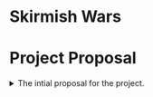# Skirmish Wars

# Project Proposal
<details>
<summary>The intial proposal for the project.</summary>
 
Genre: 2D Tile-based Stategy

Skirmish Wars is an experimental gameplay concept that seeks to challenge some
fundamental formula components in tile based combat games such as Advance Wars
and, more recently, WarGroove.

<img src="http://michibiku.com/wp-content/uploads/2016/05/superfamicomwars-800x445.jpg" width="30%">
<img src="https://cdn.gamer-network.net/2019/articles/2019-01-30-13-04/-1548853494549.jpg" width="30%">

## Experimentation
One of the noticeable shortcomings of the archetype is the exponential increase in play time as you get
into the late game with many units. This concept will attempt to solve this issue in a similar way that
Speed Chess seeks to solve the slow lategame of chess. This project will experiment with the formula in
the following ways (included are my hypotheses for how this will effect gameplay):
 - Fixed time limit for turns
   - Prevents late game fatigue when there are large unit counts
   - Makes it easier for lead trades due top harder time management for leading player
 - All players plan their turn concurrently and can see other player's plans
   - Strategies will be more reactive, rather than focused on long term setups
   - Will introduce more strategies based on psychology and game theory
 - All enemies move concurrently
   - Eliminates the turn order advantage
   - Prevents enemy range standoffs since there is not first strike advantage
   - Players will have to choose what to pay attention to during combat phase

The following diagram further demonstrates the key change in gameplay over time. The traditional formula
is shown on top with the proposed concurrent model below.

<img src="https://github.com/IAMColumbia/gp1finalgame-JSchoppe/blob/master/Documentation/Readme Images/turn-order.jpg" width="80%">

### Not Implemented
The archetype I am targeting has many complex systems. Due to the time constraints of this project some of
the key elements that persist in the archetype will not be implemented in the concept:
 - Creating units and expenditure of currency
 - Capturing factories and cities
 - Largely varied unit types
 - Ranged units
## Initial Concept Plan
This plan details the goals to be achieved over a four week cycle. The following UML diagrams show the
general program flow for the gameplay. Red regions show where un-implemented features would go tentatively.
<img src="https://github.com/IAMColumbia/gp1finalgame-JSchoppe/blob/master/Documentation/Readme Images/top-level-loop.jpg" width="100%">
<img src="https://github.com/IAMColumbia/gp1finalgame-JSchoppe/blob/master/Documentation/Readme Images/command-phase.jpg" width="100%">
<img src="https://github.com/IAMColumbia/gp1finalgame-JSchoppe/blob/master/Documentation/Readme Images/attack-phase.jpg" width="100%">
### Proof of Concept
The proof of concept will only feature the top-level gameplay cycle. It will implement:
 - General Framework
   - Tile Grid
   - Tile Pathing
   - Foot Soldier Enemy Type
 - Command Phase
   - Phase Timer (implement action interrupters)
   - Input Cursor (set unit paths)
   - AI Input Cursor (random unit behavior)
   - Spy ability (render AI cursor and movement choices)
 - Attack Phase
   - Concurrent Enemy Movement
   - Actor Skirmish (apply damage by comparing damage tables)
   - Movement Exhausted Skirmish (fight until defeat of one side)

### Vertical Slice
The vertical slice will feature more meaningful gameplay. It will implement:
 - General Framework
   - Terrain Types (sprite and movement cost differences)
     - Void (solid black, allows map to be non-rectangular)
     - Ocean (non-navigable)
     - Urban (battles yield less damage)
     - Plains (battles yield more damage)
   - Basic Designed Stage
   - Foot Solider Variation (different damage? movespeed?)
 - Command Phase
   - AI Input Improvements (uses damage table to look for favorable trades)
 - Attack Phase
   - Terrain Effects Skirmish Calculations
### Concept First Build
This stage will be used primarily to clean up the demo so that it can be
easily distributed to, and understood by, players of the genre. This will
allow data to be gathered to refute/confirm the concept hypotheses.
 - Formal Game Elements
   - Implement Pause Screen
   - Implement Victory/Defeat Screen (hides strategy content)
 - Player GUI
   - Unit Count
 - Button Indicators
   - Implement New Input System
 - Bug Fixes
## Initial Concept UML
The following UML model shows my initial thought process for tackling this concept.
### Cursor Implementation
This diagram shows how the player and competing AI will interface with the cursor.
The player cursor is directly controlled by the mouse, while the AI cursor is directly driven
by the agent using the action struct.

<img src="https://github.com/IAMColumbia/gp1finalgame-JSchoppe/blob/master/Documentation/Readme Images/uml-cursors.jpg">

### Phases Implementation
This diagram shows how the top level game loop is enforced in a generalized way using events.

<img src="https://github.com/IAMColumbia/gp1finalgame-JSchoppe/blob/master/Documentation/Readme Images/uml-phases.jpg">

### Commander Implementation
The commander implements the behavior for actually setting unit routes. Subclasses are used to drive the AI agent
and for the player to respond to toggling the spy mechanic and pausing.

<img src="https://github.com/IAMColumbia/gp1finalgame-JSchoppe/blob/master/Documentation/Readme Images/uml-commanders.jpg">

### Grid Implementation
The grid contains the data for tiles and the actors that can exist on those tiles. Grid actors can implement
special sprite behavior in response to how commanders interact with them.

<img src="https://github.com/IAMColumbia/gp1finalgame-JSchoppe/blob/master/Documentation/Readme Images/uml-grid.jpg">

### Damage Table Implementation
The damage table takes in designer specified pairs as a serialized struct and converts them to a table
that other classes can quickly access when doing damage calculations.

<img src="https://github.com/IAMColumbia/gp1finalgame-JSchoppe/blob/master/Documentation/Readme Images/uml-damage-table.jpg">

</details>
